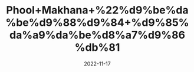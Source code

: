 ---
title: 'Phool+Makhana+%22%d9%be%da%be%d9%88%d9%84+%d9%85%da%a9%da%be%d8%a7%d9%86%db%81'
date: '2022-11-17' 
metatag: '' 
inventory: '0' 
draft: false 
# meta description 
shortDescripton: 'Fox+Nut%22+It+is+rich+in+Nutrients.+Despite+their+diminutive+size%2c+fox+nuts+are+a+nutritious+powerhouse+and+possesses+Anti-aging+Properties.'
description: 'Dry+Fruit+%da%88%d8%b1%d8%a7%d8%a6%db%8c+%d9%81%d8%b1%d9%88%d8%aa'
longdescription: ''
tags: ''
brand: ''
subCategory: ''
unit: '50 gm-Pk'
sellCount: '0'
featured: True
# product Price
price: '120.0'
# Product Short Description
shortDescription: 'Fox+Nut%22+It+is+rich+in+Nutrients.+Despite+their+diminutive+size%2c+fox+nuts+are+a+nutritious+powerhouse+and+possesses+Anti-aging+Properties.'
productID: 'A5DDB295-982A-ED11-9968-005056B3A416'
type: 'products'
category: 'Dry+Fruit+%da%88%d8%b1%d8%a7%d8%a6%db%8c+%d9%81%d8%b1%d9%88%d8%aa' 
thumnailproduct: 'https://eraconnect.blob.core.windows.net/product-images/aminsaddiquidawakhana/A5DDB295-982A-ED11-9968-005056B3A416.webp' 
images:
  - image: 'https://eraconnect.blob.core.windows.net/product-images/aminsaddiquidawakhana/A5DDB295-982A-ED11-9968-005056B3A416.webp'  
Variants:
---